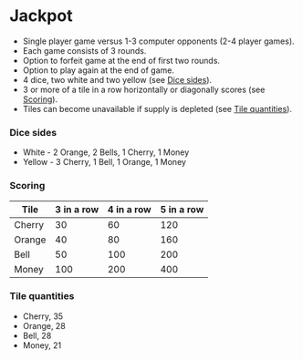 # Jackpot

* Single player game versus 1-3 computer opponents (2-4 player games).
* Each game consists of 3 rounds.
* Option to forfeit game at the end of first two rounds.
* Option to play again at the end of game.
* 4 dice, two white and two yellow (see [Dice sides](#dice-sides)).
* 3 or more of a tile in a row horizontally or diagonally scores (see [Scoring](#scoring)).
* Tiles can become unavailable if supply is depleted (see [Tile quantities](#tile-quantities)).

### Dice sides
* White - 2 Orange, 2 Bells, 1 Cherry, 1 Money
* Yellow - 3 Cherry, 1 Bell, 1 Orange, 1 Money

### Scoring
| Tile | 3 in a row | 4 in a row | 5 in a row |
| ---- | ---------- | ---------- | ---------- |
|Cherry|30|60|120|
|Orange|40|80|160|
|Bell|50|100|200|
|Money|100|200|400|

### Tile quantities
* Cherry, 35
* Orange, 28
* Bell, 28
* Money, 21